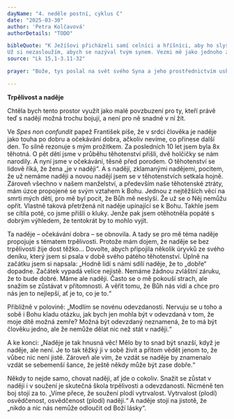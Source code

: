 ```yaml
---
dayName: "4. neděle postní, cyklus C"
date: "2025-03-30"
author: 'Petra Kolčavová'
authorDetails: "TODO"

bibleQuote: "K Ježíšovi přicházeli samí celníci a hříšníci, aby ho slyšeli. Farizeové a učitelé Zákona mezi sebou reptali: „Přijímá hříšníky a jí s nimi!“ Pověděl jim tedy toto podobenství: „Jeden člověk měl dva syny. Mladší z nich řekl otci: »Otče, dej mi z majetku podíl, který na mě připadá.« On tedy rozdělil majetek mezi ně. Netrvalo dlouho a mladší syn sebral všechno, odešel do daleké země a tam svůj majetek rozmařilým životem promarnil. Když všechno utratil, nastal v té zemi velký hlad a on začal mít nouzi. Šel a uchytil se u jednoho hospodáře v té zemi. Ten ho poslal na pole pást vepře. Rád by utišil hlad lusky, které žrali vepři, ale nikdo mu je nedával. Tu šel do sebe a řekl: »Kolik nádeníků mého otce má nadbytek chleba, a já tady hynu hladem! Vstanu a půjdu k svému otci a řeknu mu: Otče, zhřešil jsem proti Bohu i proti tobě.
Už si nezasloužím, abych se nazýval tvým synem. Vezmi mě jako jednoho ze svých nádeníků!« Vstal a šel k svému otci. Když byl ještě daleko, otec ho uviděl a pohnut soucitem přiběhl, objal ho a políbil. Syn mu řekl: »Otče, zhřešil jsem proti Bohu i proti tobě. Už si nezasloužím, abych se nazýval tvým synem.« Ale otec nařídil služebníkům: »Honem přineste nejlepší šaty a oblečte ho, dejte mu na ruku prsten a obuv na nohy! Přiveďte vykrmené tele a zabijte ho! A hodujme a veselme se, protože tento můj syn byl mrtev, a zase žije, byl ztracen, a je zas nalezen!« A začali se veselit. Jeho starší syn byl právě na poli. Když se vracel a byl už blízko domu, uslyšel hudbu a tanec. Zavolal si jednoho ze služebníků a ptal se ho, co to znamená. On mu odpověděl: »Tvůj bratr se vrátil a tvůj otec dal zabít vykrmené tele, že se mu vrátil zdravý.« Tu se (starší syn) rozzlobil a nechtěl jít dovnitř. Jeho otec vyšel a domlouval mu. Ale on otci odpověděl: »Hle, tolik let už ti sloužím a nikdy jsem žádný tvůj příkaz nepřestoupil. A mně jsi nikdy nedal ani kůzle, abych se poveselil se svými přáteli. Když ale přišel tenhle tvůj syn, který prohýřil tvůj majetek s nevěstkami, dals pro něj zabít vykrmené tele!« Otec mu odpověděl: »Dítě, ty jsi pořád se mnou a všechno, co je moje, je i tvoje. Ale máme proč se veselit a radovat, protože tento tvůj bratr byl mrtev, a zase žije, byl ztracen, a je zase nalezen.«“"
source: "Lk 15,1-3.11-32"

prayer: "Bože, tys poslal na svět svého Syna a jeho prostřednictvím uskutečňuješ naše vykoupení; oživ víru svého lidu, abychom se s oddanou zbožností připravovali na velikonoční svátky. Prosíme o to skrze tvého Syna…"

---
```


**Trpělivost a naděje**

Chtěla bych tento prostor využít jako malé povzbuzení pro ty, kteří právě teď s nadějí možná trochu bojují, a není pro ně snadné v ní žít. 

Ve *Spes non confundit* papež František píše, že v srdci člověka je naděje jako touha po dobru a očekávání dobra, ačkoliv nevíme, co přinese další den. To silně rezonuje s mým prožitkem. Za posledních 10 let jsem byla 8x těhotná. O pět dětí jsme v průběhu těhotenství přišli, dvě holčičky se nám narodily. A nyní jsme v očekávání, těsně před porodem. O těhotenství se lidově říká, že žena „je v naději“. A s nadějí, zklamanými nadějemi, pocitem, že už nemáme naději a novou nadějí jsem se v těhotenstvích setkala hojně. Zároveň všechno v našem manželství, a především naše těhotenské ztráty, mám úzce propojené se svým vztahem k Bohu. Jednou z nejtěžších věcí na smrti mých dětí, pro mě byl pocit, že Bůh mě neslyší. Že už se o Něj nemůžu opřít. Vlastně taková přetržená nit naděje upínající se k Bohu. Takhle jsem se cítila poté, co jsme přišli o kluky. Jenže pak jsem otěhotněla popáté s dobrým výhledem, že tentokrát by to mohlo vyjít.

Ta naděje – očekávání dobra – se obnovila. A tady se pro mě téma naděje propojuje s tématem trpělivosti. Protože mám dojem, že naděje se bez trpělivosti žije dost těžko… Dovolte, abych připojila několik úryvků ze svého deníku, který jsem si psala v době svého pátého těhotenství. Úplně na začátku jsem si napsala: „Hodně lidí s námi sdílí naděje, že to „dobře“ dopadne. Začátek vypadá velice nejistě. Nemáme žádnou zvláštní záruku, že to bude dobré. Máme ale naději. Často se o mě pokouší strach, ale snažím se zůstávat v přítomnosti. A věřit tomu, že Bůh nás vidí a chce pro nás jen to nejlepší, ať je to, co je to.“
 

Přibližně v polovině: „Modlím se novénu odevzdanosti. Nervuju se u toho a sobě i Bohu kladu otázku, jak bych jen mohla být v odevzdaná v tom, že moje dítě možná zemře? Možná být odevzdaný neznamená, že to má být člověku jedno, ale že nemůže dělat nic než stát v naději.“

A ke konci: „Naděje je tak hnusná věc! Mělo by to snad být snazší, když je naděje, ale není. Je to tak těžký ji v sobě živit a přitom vědět jenom to, že vůbec nic není jisté. Zároveň ale vím, že vzdát se naděje by znamenalo vzdát se sebemenší šance, že ještě někdy může být zase dobře.“

Někdy to nejde samo, chovat naději, ať jde o cokoliv. Snažit se zůstat v naději i v soužení je skutečná škola trpělivosti a odevzdanosti. Nicméně ten boj stojí za to. „Víme přece, že soužení plodí vytrvalost. Vytrvalost (plodí) osvědčenost, osvědčenost (plodí) naději.“ A naděje stojí na jistotě, že „nikdo a nic nás nemůže odloučit od Boží lásky“.

